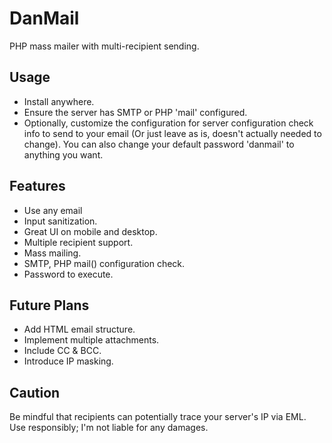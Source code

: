 # DanMail
PHP mass mailer with multi-recipient sending.

## Usage
- Install anywhere.
- Ensure the server has SMTP or PHP 'mail' configured.
- Optionally, customize the configuration for server configuration check info to send to your email (Or just leave as is, doesn't actually needed to change). You can also change your default password 'danmail' to anything you want.

## Features
- Use any email
- Input sanitization.
- Great UI on mobile and desktop.
- Multiple recipient support.
- Mass mailing.
- SMTP, PHP mail() configuration check.
- Password to execute.

## Future Plans
- Add HTML email structure.
- Implement multiple attachments.
- Include CC & BCC.
- Introduce IP masking.

## Caution
Be mindful that recipients can potentially trace your server's IP via EML. Use responsibly; I'm not liable for any damages.
